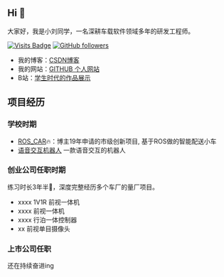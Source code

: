 ## Hi  👋

大家好，我是小刘同学，一名深耕车载软件领域多年的研发工程师。

[![Visits Badge](https://badges.pufler.dev/visits/YourUsername/daniao2017?style=flat-square)](https://github.com/daniao2017)
[![GitHub followers](https://img.shields.io/github/followers/daniao2017?style=social)](https://github.com/daniao2017?tab=followers)



* 我的博客：[CSDN博客](https://blog.csdn.net/daniao2017?type=blog)
* 我的网站：[GITHUB 个人网站](https://daniao2017.github.io/)
* B站：[学生时代的作品展示](https://space.bilibili.com/312309053?spm_id_from=333.788.0.0)  

## 项目经历

### 学校时期

* [ROS_CAR](https://github.com/daniao2017/ROS_Car)🔥：博主19年申请的市级创新项目, 基于ROS做的智能配送小车
* [语音交互机器人](https://github.com/daniao2017/voice_robot) 一款语音交互的机器人


### 创业公司任职时期 
练习时长3年半🤭，深度完整经历多个车厂的量厂项目。
* xxxx 1V1R 前视一体机
* xxxx 前视一体机
* xxxx 行泊一体控制器
* xx 前视单目摄像头

### 上市公司任职

还在持续奋进ing


<!--
**daniao2017/daniao2017** is a ✨ _special_ ✨ repository because its `README.md` (this file) appears on your GitHub profile.

Here are some ideas to get you started:

- 🔭 I’m currently working on ...
- 🌱 I’m currently learning ...
- 👯 I’m looking to collaborate on ...
- 🤔 I’m looking for help with ...
- 💬 Ask me about ...
- 📫 How to reach me: ...
- 😄 Pronouns: ...
- ⚡ Fun fact: ...
-->
